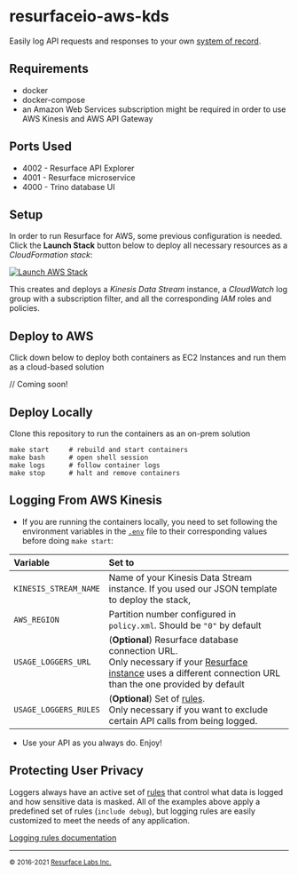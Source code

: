 # resurfaceio-aws-kds
Easily log API requests and responses to your own [system of record](https://resurface.io/).

## Requirements

* docker
* docker-compose
* an Amazon Web Services subscription might be required in order to use AWS Kinesis and AWS API Gateway

## Ports Used

* 4002 - Resurface API Explorer
* 4001 - Resurface microservice
* 4000 - Trino database UI

## Setup

In order to run Resurface for AWS, some previous configuration is needed. Click the **Launch Stack** button below to deploy all necessary resources as a _CloudFormation stack_:

[![Launch AWS Stack](https://s3.amazonaws.com/cloudformation-examples/cloudformation-launch-stack.png)](https://console.aws.amazon.com/cloudformation/home#/stacks/create/review?stackName=resurface-api-gateway&templateURL=https%3A%2F%2Fresurfacetemplates.s3.us-west-2.amazonaws.com%2Fresurfacestack.json)

This creates and deploys a _Kinesis Data Stream_ instance, a _CloudWatch_ log group with a subscription filter, and all the corresponding _IAM_ roles and policies.

## Deploy to AWS

Click down below to deploy both containers as EC2 Instances and run them as a cloud-based solution

// Coming soon!

## Deploy Locally

Clone this repository to run the containers as an on-prem solution

```
make start     # rebuild and start containers
make bash      # open shell session
make logs      # follow container logs
make stop      # halt and remove containers
```

<a name="logging_from_aws_kinesis"/>

## Logging From AWS Kinesis

- If you are running the containers locally, you need to set following the environment variables in the [`.env`](https://github.com/resurfaceio/azure-eh/blob/master/.env) file to their corresponding values before doing `make start`:

| Variable                    | Set to                                                                                                                                          |
|:----------------------------|:------------------------------------------------------------------------------------------------------------------------------------------------|
|`KINESIS_STREAM_NAME`        |Name of your Kinesis Data Stream instance. If you used our JSON template to deploy the stack, |
|`AWS_REGION`                 |Partition number configured in `policy.xml`. Should be `"0"` by default                                                                          |
|`USAGE_LOGGERS_URL`          |(**Optional**) Resurface database connection URL.<br />Only necessary if your [Resurface instance](https://resurface.io/installation) uses a different connection URL than the one provided by default   |
|`USAGE_LOGGERS_RULES`        |(**Optional**) Set of [rules](#protecting-user-privacy).<br />Only necessary if you want to exclude certain API calls from being logged.         |

- Use your API as you always do. Enjoy! 

<a name="privacy"/>

## Protecting User Privacy

Loggers always have an active set of <a href="https://resurface.io/rules.html">rules</a> that control what data is logged
and how sensitive data is masked. All of the examples above apply a predefined set of rules (`include debug`),
but logging rules are easily customized to meet the needs of any application.

<a href="https://resurface.io/rules.html">Logging rules documentation</a>

---
<small>&copy; 2016-2021 <a href="https://resurface.io">Resurface Labs Inc.</a></small>

